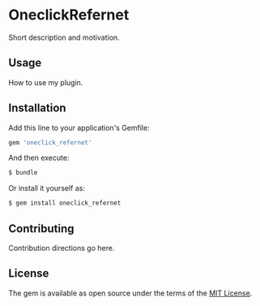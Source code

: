 # OneclickRefernet
Short description and motivation.

## Usage
How to use my plugin.

## Installation
Add this line to your application's Gemfile:

```ruby
gem 'oneclick_refernet'
```

And then execute:
```bash
$ bundle
```

Or install it yourself as:
```bash
$ gem install oneclick_refernet
```

## Contributing
Contribution directions go here.

## License
The gem is available as open source under the terms of the [MIT License](http://opensource.org/licenses/MIT).

